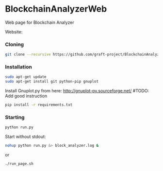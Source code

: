 # BlockchainAnalyzerWeb
Web page for Blockchain Analyzer

Website: 

### Cloning

```bash
git clone --recursive https://github.com/graft-project/BlockchainAnalyzerWeb.git
```

### Installation

```bash
sudo apt-get update
sudo apt-get install git python-pip gnuplot
```

Install Gnuplot.py from here: http://gnuplot-py.sourceforge.net/ #TODO: Add good instruction

```bash
pip install -r requirements.txt
```

### Starting

```bash
python run.py
```

Start without stdout:

```bash
nohup python run.py &> block_analyzer.log &
```

or

```
./run_page.sh
```
